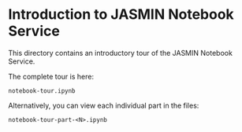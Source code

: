 # Introduction to JASMIN Notebook Service

This directory contains an introductory tour of the JASMIN Notebook Service.

The complete tour is here:

 `notebook-tour.ipynb`
 
Alternatively, you can view each individual part in the files:

 `notebook-tour-part-<N>.ipynb`